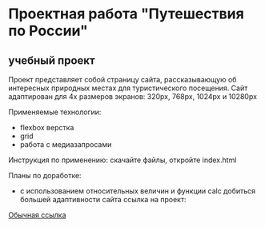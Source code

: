 # Проектная работа "Путешествия по России"
## учебный проект


Проект представляет собой страницу сайта, рассказывающую об интересных природных 
местах для туристического посещения. Сайт адаптирован для 4х размеров экранов:
320px, 768px, 1024px и 10280px

Применяемые технологии:
* flexbox верстка
* grid
* работа с медиазапросами

Инструкция по применению:
скачайте файлы, откройте index.html

Планы по доработке:
* с использованием относительных величин и функции calc добиться большей адаптивности сайта
ссылка на проект: 

[Обычная ссылка](https://smetankin927.github.io/russian-travel/)
